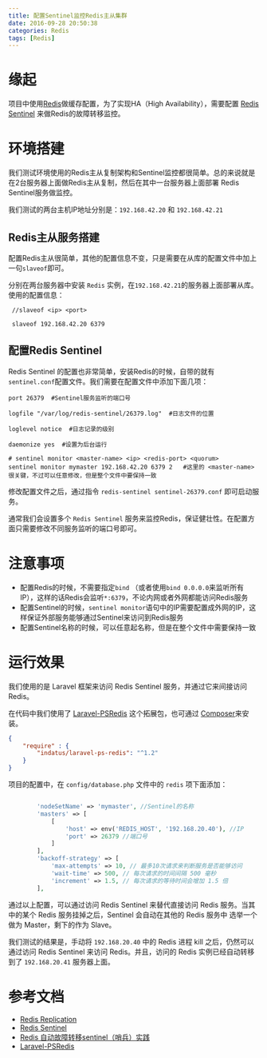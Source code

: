 ```yaml
---
title: 配置Sentinel监控Redis主从集群
date: 2016-09-28 20:50:38
categories: Redis
tags: [Redis]
---
```


# 缘起
项目中使用[Redis](http://www.redis.cn)做缓存配置，为了实现HA（High Availability），需要配置 [Redis Sentinel](http://www.redis.cn/topics/sentinel.html)
来做Redis的故障转移监控。

<!--more-->

# 环境搭建
我们测试环境使用的Redis主从复制架构和Sentinel监控都很简单。总的来说就是在2台服务器上面做Redis主从复制，然后在其中一台服务器上面部署
Redis Sentinel服务做监控。

我们测试的两台主机IP地址分别是：`192.168.42.20` 和 `192.168.42.21`

## Redis主从服务搭建
配置Redis主从很简单，其他的配置信息不变，只是需要在从库的配置文件中加上一句`slaveof`即可。

分别在两台服务器中安装 `Redis` 实例，在`192.168.42.21`的服务器上面部署从库。使用的配置信息：

```
 //slaveof <ip> <port>
 
 slaveof 192.168.42.20 6379
```

## 配置Redis Sentinel
Redis Sentinel 的配置也非常简单，安装Redis的时候，自带的就有`sentinel.conf`配置文件。我们需要在配置文件中添加下面几项：

```
port 26379  #Sentinel服务监听的端口号

logfile "/var/log/redis-sentinel/26379.log"  #日志文件的位置

loglevel notice  #日志记录的级别

daemonize yes  #设置为后台运行

# sentinel monitor <master-name> <ip> <redis-port> <quorum>
sentinel monitor mymaster 192.168.42.20 6379 2   #这里的 <master-name> 很关键，不过可以任意修改，但是整个文件中要保持一致

```
修改配置文件之后，通过指令 `redis-sentinel sentinel-26379.conf` 即可启动服务。

通常我们会设置多个 `Redis Sentinel` 服务来监控Redis，保证健壮性。在配置方面只需要修改不同服务监听的端口号即可。

# 注意事项

* 配置Redis的时候，不需要指定`bind` （或者使用`bind 0.0.0.0`来监听所有IP），这样的话Redis会监听`*:6379`，不论内网或者外网都能访问Redis服务
* 配置Sentinel的时候，`sentinel monitor`语句中的IP需要配置成外网的IP，这样保证外部服务能够通过Sentinel来访问到Redis服务
* 配置Sentinel名称的时候，可以任意起名称，但是在整个文件中需要保持一致

# 运行效果

我们使用的是 Laravel 框架来访问 Redis Sentinel 服务，并通过它来间接访问 Redis。

在代码中我们使用了 [Laravel-PSRedis](https://github.com/Indatus/laravel-PSRedis) 这个拓展包，也可通过 [Composer](http://www.phpcomposer.com/)来安装。

```json
{
    "require" : {
        "indatus/laravel-ps-redis": "^1.2"
    }
}
```
项目的配置中，在 `config/database.php` 文件中的 `redis` 项下面添加：

```php

        'nodeSetName' => 'mymaster', //Sentinel的名称
        'masters' => [
            [
                'host' => env('REDIS_HOST', '192.168.20.40'), //IP
                'port' => 26379 //端口号
            ]
        ],
        'backoff-strategy' => [
            'max-attempts' => 10, // 最多10次请求来判断服务是否能够访问
            'wait-time' => 500, // 每次请求的时间间隔 500 毫秒
            'increment' => 1.5, // 每次请求的等待时间会增加 1.5 倍
        ],

```

通过以上配置，可以通过访问 Redis Sentinel 来替代直接访问 Redis 服务。当其中的某个 Redis 服务挂掉之后，Sentinel 会自动在其他的 Redis 服务中
选举一个做为 Master，剩下的作为 Slave。

我们测试的结果是，手动将 `192.168.20.40` 中的 Redis 进程 kill 之后，仍然可以通过访问 Redis Sentinel 来访问 Redis。并且，访问的 Redis 实例已经自动转移到了 `192.168.20.41` 服务器上面。

# 参考文档
* [Redis Replication](http://redis.cn/topics/replication.html)
* [Redis Sentinel](http://www.redis.cn/topics/sentinel.html)
* [Redis 自动故障转移sentinel（哨兵）实践](http://www.tuicool.com/articles/7bye2yv)
* [Laravel-PSRedis](https://github.com/Indatus/laravel-PSRedis)
